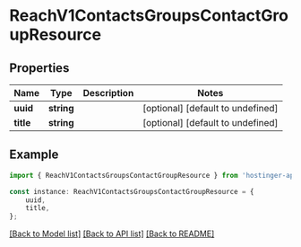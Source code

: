 # ReachV1ContactsGroupsContactGroupResource


## Properties

Name | Type | Description | Notes
------------ | ------------- | ------------- | -------------
**uuid** | **string** |  | [optional] [default to undefined]
**title** | **string** |  | [optional] [default to undefined]

## Example

```typescript
import { ReachV1ContactsGroupsContactGroupResource } from 'hostinger-api-sdk';

const instance: ReachV1ContactsGroupsContactGroupResource = {
    uuid,
    title,
};
```

[[Back to Model list]](../README.md#documentation-for-models) [[Back to API list]](../README.md#documentation-for-api-endpoints) [[Back to README]](../README.md)
